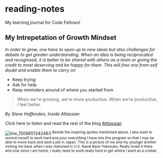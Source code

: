 # reading-notes
My learning journal for Code Fellows!

## My Intrepetation of Growth Mindset

*In order to grow, one have to open up to new ideas but also challenges for debate to get greater understanding. When an idea is being reciprocated and recognised, it is better to be shared with others as a team or giving the credit to most deserving and be happy for them. This will free one from self doubt and enable them to carry on*

- Keep trying
- Ask for help
- Keep reminders around of where you started from

> When we're growing, we're more productive. When we're productive, I feel better.

*By Steve Haffenden, Inside Atlassian*

Click here to listen and read the rest of the blog [Attlassian](https://www.atlassian.com/blog/inside-atlassian/growth-mindset)




![line_1508651342463](https://user-images.githubusercontent.com/104711302/169948146-c35affe5-acab-4f21-970b-4eb869fce3df.jpeg)
<sup>Beside the inspiring quotes mentioned above, I also want to remind myself to work hard and pour everything I have into this program so that I may be able to move back and land a job in Japan. This is a picture of me and my younger brother visiting me back when I was stationed in U.S. Naval Base Yokosuka. Really loved it there and now since I am home, I really need to work really hard to get where I want as a civilian.
